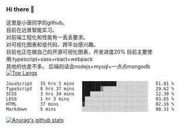 ### Hi there 👋

这里是小唐同学的github。<br>
目前在远景智能实习。<br>
对前端工程化和性能有一丢丢要求。<br>
对可视化图表和低代码、跨平台感兴趣。<br>
目前也正在做自己的开源可视化图表，开发进度20%
目前主要使用:typescript+sass+react+webpack<br>
其他的也差不多。
后端的话会nodejs+mysql+一点点mongodb<br>
[![Top Langs](https://github-readme-stats.vercel.app/api/top-langs/?username=isaacttttttt&layout=compact)](https://github.com/anuraghazra/github-readme-stats)<br>
<!--START_SECTION:waka-->

```text
JavaScript   15 hrs 5 mins   █████████████░░░░░░░░░░░░   51.81 %
TypeScript   8 hrs 37 mins   ███████▒░░░░░░░░░░░░░░░░░   29.62 %
SCSS         3 hrs 34 mins   ███░░░░░░░░░░░░░░░░░░░░░░   12.30 %
LESS         1 hr 3 mins     █░░░░░░░░░░░░░░░░░░░░░░░░   03.65 %
HTML         37 mins         ▓░░░░░░░░░░░░░░░░░░░░░░░░   02.16 %
Markdown     5 mins          ░░░░░░░░░░░░░░░░░░░░░░░░░   00.31 %
```

<!--END_SECTION:waka-->

[![Anurag's github stats](https://github-readme-stats.vercel.app/api?username=isaacttttttt)](https://github.com/anuraghazra/github-readme-stats)

